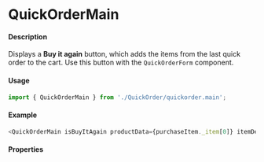 # QuickOrderMain

#### Description

Displays a **Buy it again** button, which adds the items from the last quick order to the cart. Use this button with the `QuickOrderForm` component.

#### Usage

```js
import { QuickOrderMain } from './QuickOrder/quickorder.main';
```

#### Example

```js
<QuickOrderMain isBuyItAgain productData={purchaseItem._item[0]} itemDetailLink={itemDetailLink} onMoveToCart={onMoveToCart} onConfiguratorAddToCart={onConfiguratorAddToCart} />
```

#### Properties

<!-- PROPS -->
